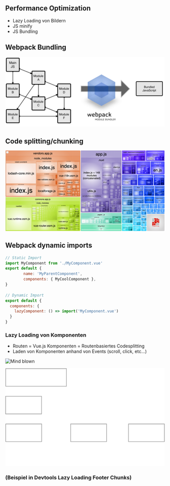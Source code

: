## Performance Optimization
- Lazy Loading von Bildern <!-- .element: class="fragment" -->
- JS minify <!-- .element: class="fragment" -->
- JS Bundling <!-- .element: class="fragment" -->


## Webpack Bundling
![Webpack Bundling](assets/what-is-webpack-4.png)<!-- .element width="400" -->


## Code splitting/chunking


![Image of DMF](assets/hubble-bundle-analyse.png)<!-- .element width="900" style="border: 0; background: None; box-shadow: None;" -->


## Webpack dynamic imports
```javascript
// Static Import
import MyComponent from './MyComponent.vue'
export default {
        name: 'MyParentComponent',
        components: { MyCoolComponent },
}

// Dynamic Import
export default {
  components: {
    lazyComponent: () => import('MyComponent.vue')
  }
}
```


### Lazy Loading von Komponenten 
- Routen = Vue.js Komponenten = Routenbasiertes Codesplitting <!-- .element: class="fragment" -->
- Laden von Komponenten anhand von Events (scroll, click, etc...)  <!-- .element: class="fragment" -->

![Mind blown](https://media.giphy.com/media/26ufdipQqU2lhNA4g/source.gif) <!-- .element: class="fragment" -->


![Image of DMF](assets/hubble-data-flow-clientside.svg)<!-- .element width="800" style="border: 0; background: None; box-shadow: None;" -->


### (Beispiel in Devtools Lazy Loading Footer Chunks)
